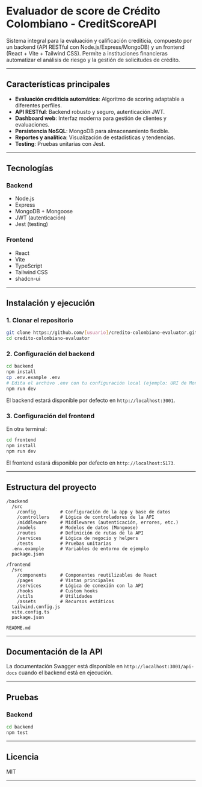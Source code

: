 # Evaluador de score de Crédito Colombiano - CreditScoreAPI

Sistema integral para la evaluación y calificación crediticia, compuesto por un backend (API RESTful con Node.js/Express/MongoDB) y un frontend (React + Vite + Tailwind CSS). Permite a instituciones financieras automatizar el análisis de riesgo y la gestión de solicitudes de crédito.

---

## Características principales

- **Evaluación crediticia automática**: Algoritmo de scoring adaptable a diferentes perfiles.
- **API RESTful**: Backend robusto y seguro, autenticación JWT.
- **Dashboard web**: Interfaz moderna para gestión de clientes y evaluaciones.
- **Persistencia NoSQL**: MongoDB para almacenamiento flexible.
- **Reportes y analítica**: Visualización de estadísticas y tendencias.
- **Testing**: Pruebas unitarias con Jest.

---

## Tecnologías

### Backend
- Node.js
- Express
- MongoDB + Mongoose
- JWT (autenticación)
- Jest (testing)

### Frontend
- React
- Vite
- TypeScript
- Tailwind CSS
- shadcn-ui

---

## Instalación y ejecución

### 1. Clonar el repositorio

```bash
git clone https://github.com/[usuario]/credito-colombiano-evaluator.git
cd credito-colombiano-evaluator
```

### 2. Configuración del backend

```bash
cd backend
npm install
cp .env.example .env
# Edita el archivo .env con tu configuración local (ejemplo: URI de MongoDB, JWT_SECRET, etc.)
npm run dev
```
El backend estará disponible por defecto en `http://localhost:3001`.

### 3. Configuración del frontend

En otra terminal:

```bash
cd frontend
npm install
npm run dev
```
El frontend estará disponible por defecto en `http://localhost:5173`.

---

## Estructura del proyecto

```
/backend
  /src
    /config         # Configuración de la app y base de datos
    /controllers    # Lógica de controladores de la API
    /middleware     # Middlewares (autenticación, errores, etc.)
    /models         # Modelos de datos (Mongoose)
    /routes         # Definición de rutas de la API
    /services       # Lógica de negocio y helpers
    /tests          # Pruebas unitarias
  .env.example      # Variables de entorno de ejemplo
  package.json

/frontend
  /src
    /components     # Componentes reutilizables de React
    /pages          # Vistas principales
    /services       # Lógica de conexión con la API
    /hooks          # Custom hooks
    /utils          # Utilidades
    /assets         # Recursos estáticos
  tailwind.config.js
  vite.config.ts
  package.json

README.md
```

---

## Documentación de la API

La documentación Swagger está disponible en `http://localhost:3001/api-docs` cuando el backend está en ejecución.

---

## Pruebas

### Backend

```bash
cd backend
npm test
```

---

## Licencia

MIT

---
